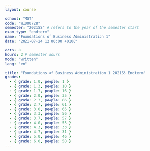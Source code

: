 ```yaml
---
layout: course

school: "MGT"
code: "WI000728"
semester: "2021SS" # refers to the year of the semester start
exam_type: "endterm"
name: "Foundations of Business Administration 1"
date: "2021-07-24 12:00:00 +0100"

ects: 3
hours: 2 # semester hours
mode: "written"
lang: "en"

title: "Foundations of Business Administration 1 2021SS Endterm"
grades:
  - { grade: 1.0, people: 1 }
  - { grade: 1.3, people: 10 }
  - { grade: 1.7, people: 16 }
  - { grade: 2.0, people: 35 }
  - { grade: 2.3, people: 66 }
  - { grade: 2.7, people: 61 }
  - { grade: 3.0, people: 65 }
  - { grade: 3.3, people: 56 }
  - { grade: 3.7, people: 57 }
  - { grade: 4.0, people: 55 }
  - { grade: 4.3, people: 33 }
  - { grade: 4.7, people: 31 }
  - { grade: 5.0, people: 46 }
  - { grade: 6.0, people: 58 }
---
```



